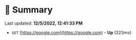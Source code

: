 # 📖 Summary
Last updated: **12/5/2022, 12:41:33 PM**

- `GET` [https://google.com](https://google.com) - **Up** (323ms)
